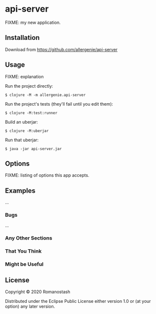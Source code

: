 # api-server

FIXME: my new application.

## Installation

Download from https://github.com/allergenie/api-server

## Usage

FIXME: explanation

Run the project directly:

    $ clojure -M -m allergenie.api-server

Run the project's tests (they'll fail until you edit them):

    $ clojure -M:test:runner

Build an uberjar:

    $ clojure -M:uberjar

Run that uberjar:

    $ java -jar api-server.jar

## Options

FIXME: listing of options this app accepts.

## Examples

...

### Bugs

...

### Any Other Sections
### That You Think
### Might be Useful

## License

Copyright © 2020 Romanostash

Distributed under the Eclipse Public License either version 1.0 or (at
your option) any later version.
